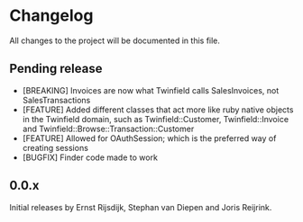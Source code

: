 # Changelog

All changes to the project will be documented in this file.

## Pending release

* [BREAKING] Invoices are now what Twinfield calls SalesInvoices, not SalesTransactions
* [FEATURE] Added different classes that act more like ruby native objects in the Twinfield domain, such as Twinfield::Customer, Twinfield::Invoice and Twinfield::Browse::Transaction::Customer
* [FEATURE] Allowed for OAuthSession; which is the preferred way of creating sessions
* [BUGFIX] Finder code made to work

## 0.0.x

Initial releases by Ernst Rijsdijk, Stephan van Diepen and Joris Reijrink.